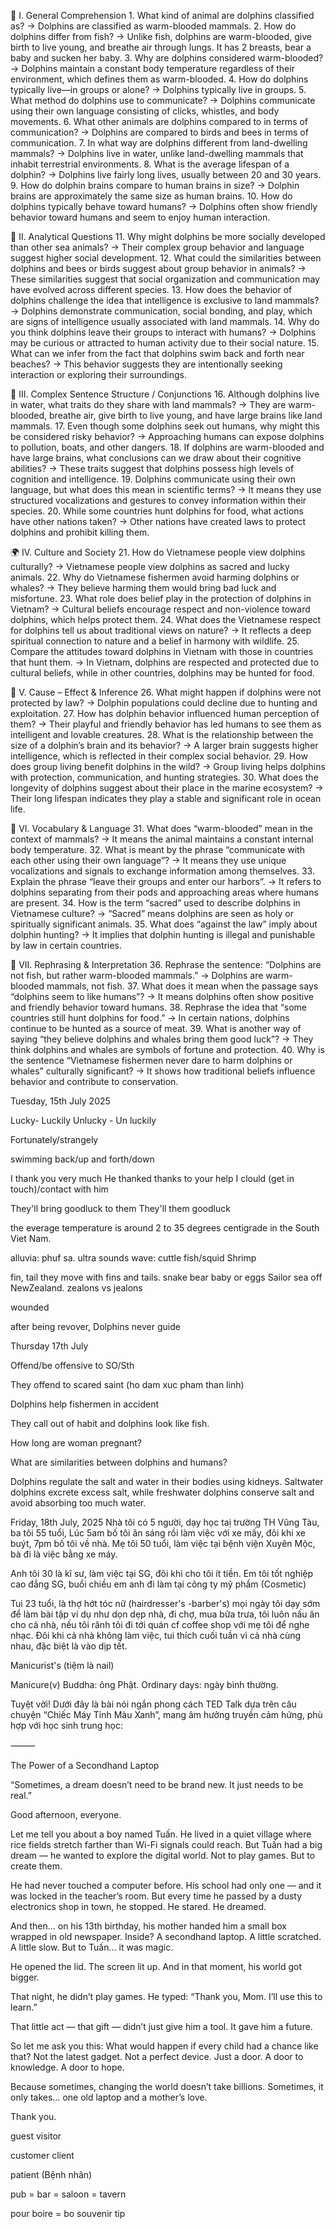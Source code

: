 🧠 I. General Comprehension
	1.	What kind of animal are dolphins classified as?
→ Dolphins are classified as warm-blooded mammals.
	2.	How do dolphins differ from fish?
→ Unlike fish, dolphins are warm-blooded, give birth to live young, and breathe air through lungs.
It has 2 breasts, bear a baby and sucken her baby.
	3.	Why are dolphins considered warm-blooded?
→ Dolphins maintain a constant body temperature regardless of their environment, which defines them as warm-blooded.
	4.	How do dolphins typically live—in groups or alone?
→ Dolphins typically live in groups.
	5.	What method do dolphins use to communicate?
→ Dolphins communicate using their own language consisting of clicks, whistles, and body movements.
	6.	What other animals are dolphins compared to in terms of communication?
→ Dolphins are compared to birds and bees in terms of communication.
	7.	In what way are dolphins different from land-dwelling mammals?
→ Dolphins live in water, unlike land-dwelling mammals that inhabit terrestrial environments.
	8.	What is the average lifespan of a dolphin?
→ Dolphins live fairly long lives, usually between 20 and 30 years.
	9.	How do dolphin brains compare to human brains in size?
→ Dolphin brains are approximately the same size as human brains.
	10.	How do dolphins typically behave toward humans?
→ Dolphins often show friendly behavior toward humans and seem to enjoy human interaction.


🔎 II. Analytical Questions
	11.	Why might dolphins be more socially developed than other sea animals?
→ Their complex group behavior and language suggest higher social development.
	12.	What could the similarities between dolphins and bees or birds suggest about group behavior in animals?
→ These similarities suggest that social organization and communication may have evolved across different species.
	13.	How does the behavior of dolphins challenge the idea that intelligence is exclusive to land mammals?
→ Dolphins demonstrate communication, social bonding, and play, which are signs of intelligence usually associated with land mammals.
	14.	Why do you think dolphins leave their groups to interact with humans?
→ Dolphins may be curious or attracted to human activity due to their social nature.
	15.	What can we infer from the fact that dolphins swim back and forth near beaches?
→ This behavior suggests they are intentionally seeking interaction or exploring their surroundings.


💬 III. Complex Sentence Structure / Conjunctions
	16.	Although dolphins live in water, what traits do they share with land mammals?
→ They are warm-blooded, breathe air, give birth to live young, and have large brains like land mammals.
	17.	Even though some dolphins seek out humans, why might this be considered risky behavior?
→ Approaching humans can expose dolphins to pollution, boats, and other dangers.
	18.	If dolphins are warm-blooded and have large brains, what conclusions can we draw about their cognitive abilities?
→ These traits suggest that dolphins possess high levels of cognition and intelligence.
	19.	Dolphins communicate using their own language, but what does this mean in scientific terms?
→ It means they use structured vocalizations and gestures to convey information within their species.
	20.	While some countries hunt dolphins for food, what actions have other nations taken?
→ Other nations have created laws to protect dolphins and prohibit killing them.


🌍 IV. Culture and Society
	21.	How do Vietnamese people view dolphins culturally?
→ Vietnamese people view dolphins as sacred and lucky animals.
	22.	Why do Vietnamese fishermen avoid harming dolphins or whales?
→ They believe harming them would bring bad luck and misfortune.
	23.	What role does belief play in the protection of dolphins in Vietnam?
→ Cultural beliefs encourage respect and non-violence toward dolphins, which helps protect them.
	24.	What does the Vietnamese respect for dolphins tell us about traditional views on nature?
→ It reflects a deep spiritual connection to nature and a belief in harmony with wildlife.
	25.	Compare the attitudes toward dolphins in Vietnam with those in countries that hunt them.
→ In Vietnam, dolphins are respected and protected due to cultural beliefs, while in other countries, dolphins may be hunted for food.


🔗 V. Cause – Effect & Inference
	26.	What might happen if dolphins were not protected by law?
→ Dolphin populations could decline due to hunting and exploitation.
	27.	How has dolphin behavior influenced human perception of them?
→ Their playful and friendly behavior has led humans to see them as intelligent and lovable creatures.
	28.	What is the relationship between the size of a dolphin’s brain and its behavior?
→ A larger brain suggests higher intelligence, which is reflected in their complex social behavior.
	29.	How does group living benefit dolphins in the wild?
→ Group living helps dolphins with protection, communication, and hunting strategies.
	30.	What does the longevity of dolphins suggest about their place in the marine ecosystem?
→ Their long lifespan indicates they play a stable and significant role in ocean life.


🧩 VI. Vocabulary & Language
	31.	What does “warm-blooded” mean in the context of mammals?
→ It means the animal maintains a constant internal body temperature.
	32.	What is meant by the phrase “communicate with each other using their own language”?
→ It means they use unique vocalizations and signals to exchange information among themselves.
	33.	Explain the phrase “leave their groups and enter our harbors”.
→ It refers to dolphins separating from their pods and approaching areas where humans are present.
	34.	How is the term “sacred” used to describe dolphins in Vietnamese culture?
→ “Sacred” means dolphins are seen as holy or spiritually significant animals.
	35.	What does “against the law” imply about dolphin hunting?
→ It implies that dolphin hunting is illegal and punishable by law in certain countries.

🔄 VII. Rephrasing & Interpretation
	36.	Rephrase the sentence: “Dolphins are not fish, but rather warm-blooded mammals.”
→ Dolphins are warm-blooded mammals, not fish.
	37.	What does it mean when the passage says “dolphins seem to like humans”?
→ It means dolphins often show positive and friendly behavior toward humans.
	38.	Rephrase the idea that “some countries still hunt dolphins for food.”
→ In certain nations, dolphins continue to be hunted as a source of meat.
	39.	What is another way of saying “they believe dolphins and whales bring them good luck”?
→ They think dolphins and whales are symbols of fortune and protection.
	40.	Why is the sentence “Vietnamese fishermen never dare to harm dolphins or whales” culturally significant?
→ It shows how traditional beliefs influence behavior and contribute to conservation.

Tuesday, 15th July 2025

Lucky- Luckily 
Unlucky - Un luckily

Fortunately/strangely

swimming back/up and forth/down 

I thank you very much
He thanked
thanks to your help
I clould (get in touch)/contact with him


They'll bring goodluck to them 
They'll them goodluck

the everage temperature is around 2 to 35 degrees centigrade in the South Viet Nam.

alluvia: phuf sa.
ultra sounds wave: 
cuttle fish/squid
Shrimp

fin, tail
they move with fins and tails.
snake bear baby or eggs
Sailor
sea off NewZealand.
zealons vs jealons

wounded

after being revover, Dolphins never guide 

Thursday 17th July

Offend/be offensive to SO/Sth

They offend to scared saint (ho dam xuc pham than linh)

Dolphins help fishermen in accident

They call out of habit and dolphins look like fish.

How long are woman pregnant?

What are similarities between dolphins and humans?

Dolphins regulate the salt and water in their bodies using kidneys. Saltwater dolphins excrete excess salt, while freshwater dolphins conserve salt and avoid absorbing too much water.


Friday, 18th July, 2025
Nhà tôi có 5 người, dạy học taị trường TH Vũng Tàu, ba tôi 55 tuổi, Lúc 5am bố tôi ăn sáng rồi làm việc với xe mấy, đôi khi xe buýt, 7pm bố tôi về nhà. Mẹ tôi 50 tuổi, làm việc tại bệnh viện Xuyên Mộc, bà đi là việc bằng xe máy.

Anh tôi 30 là kĩ sư, làm việc tại SG, đôi khi cho tôi ít tiền.
Em tôi tốt nghiệp cao đẳng SG, buổi chiều em anh đi làm tại công ty mỹ phẩm (Cosmetic)

Tui 23 tuổi, là thợ hớt tóc nữ (hairdresser's -barber's) mọi ngày tôi dạy sớm để làm bài tập ví dụ như dọn dẹp nhà, đi chợ, mua bữa trưa, tôi luôn nấu ăn cho cả nhà, nếu tôi rãnh tôi đi tới quán cf coffee shop với mẹ tôi để nghe nhạc.
Đôi khi cả nhà không làm việc, tui thích cuối tuần vì cả nhà cùng nhau, đặc biệt là vào dịp tết.


Manicurist's (tiệm là nail)

Manicure(v)
Buddha: ông Phật.
Ordinary days: ngày bình thường.

Tuyệt vời! Dưới đây là bài nói ngắn phong cách TED Talk dựa trên câu chuyện “Chiếc Máy Tính Màu Xanh”, mang âm hưởng truyền cảm hứng, phù hợp với học sinh trung học:

⸻

The Power of a Secondhand Laptop

“Sometimes, a dream doesn’t need to be brand new. It just needs to be real.”

Good afternoon, everyone.

Let me tell you about a boy named Tuấn. He lived in a quiet village where rice fields stretch farther than Wi-Fi signals could reach. But Tuấn had a big dream — he wanted to explore the digital world. Not to play games. But to create them.

He had never touched a computer before. His school had only one — and it was locked in the teacher’s room. But every time he passed by a dusty electronics shop in town, he stopped. He stared. He dreamed.

And then… on his 13th birthday, his mother handed him a small box wrapped in old newspaper.
Inside?
A secondhand laptop. A little scratched. A little slow. But to Tuấn… it was magic.

He opened the lid. The screen lit up. And in that moment, his world got bigger.

That night, he didn’t play games.
He typed:
“Thank you, Mom. I’ll use this to learn.”

That little act — that gift — didn’t just give him a tool. It gave him a future.

So let me ask you this:
What would happen if every child had a chance like that?
Not the latest gadget.
Not a perfect device.
Just a door.
A door to knowledge.
A door to hope.

Because sometimes, changing the world doesn’t take billions.
Sometimes, it only takes… one old laptop and a mother’s love.

Thank you.


guest
visitor

customer
client

patient (Bệnh nhân)

pub = bar = saloon = tavern


pour boire = bo
souvenir
tip
